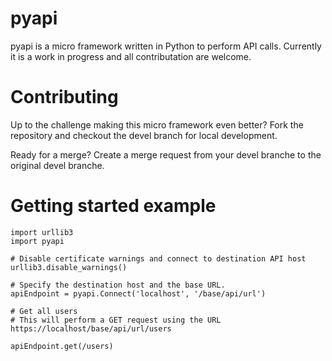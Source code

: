 # pyapi
pyapi is a micro framework written in Python to perform API calls. Currently it is a work in progress and all contributation are welcome.

# Contributing
Up to the challenge making this micro framework even better? Fork the repository and checkout the devel branch for local development.

Ready for a merge? Create a merge request from your devel branche to the original devel branche.

# Getting started example

```
import urllib3
import pyapi

# Disable certificate warnings and connect to destination API host
urllib3.disable_warnings()

# Specify the destination host and the base URL.
apiEndpoint = pyapi.Connect('localhost', '/base/api/url')

# Get all users
# This will perform a GET request using the URL https://localhost/base/api/url/users

apiEndpoint.get(/users)
```
